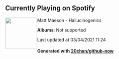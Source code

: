 ## Currently Playing on Spotify

[<img align="left" width="100" src="https://i.scdn.co/image/ab67616d0000b273361d711120142f467651a312">](https://open.spotify.com/album/3IQhe9N4j1tXTwKlhT2FsL)

Matt Maeson - Hallucinogenics

**Albums**: Not supported

Last updated at 03/04/2021 11:24

#### Generated with [20chan/github-now](https://github.com/20chan/github-now)


<!--
**20chan/20chan** is a ✨ _special_ ✨ repository because its `README.md` (this file) appears on your GitHub profile.

Here are some ideas to get you started:

- 🔭 I’m currently working on ...
- 🌱 I’m currently learning ...
- 👯 I’m looking to collaborate on ...
- 🤔 I’m looking for help with ...
- 💬 Ask me about ...
- 📫 How to reach me: ...
- 😄 Pronouns: ...
- ⚡ Fun fact: ...
-->
